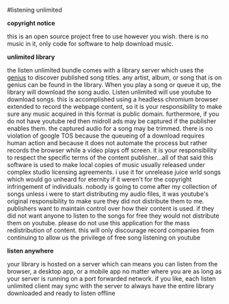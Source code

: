 #listening unlimited

**copyright notice**

this is an open source project free to use however you wish. there is no music in it, only code for software to help download music.

**unlimited library**

the listen unlimited bundle comes with a library server which uses the [genius](https://genius.com/) to discover published song titles. any artist, album, or song that is on genius can be found in the library. When you play a song or queue it up, the library will download the song audio. Listen unlimited will use youtube to download songs. this is accomplished using a headless chromium browser extended to record the webpage content, so it is your responsibility to make sure any music acquired in this format is public domain. furthermore, if you do not have youtube red then midroll ads may be captured if the publisher enables them. the captured audio for a song may be trimmed. there is no violation of google TOS because the queueing of a download requires human action and because it does not automate the process but rather records the browser while a video plays off screen. it is your responsibility to respect the specific terms of the content publisher...all of that said this software is used to make local copies of music usually released under complex studio licensing agreements. i use it for unrelease juice wrld songs which would go unheard for eternity if it weren't for the copyright infringement of individuals. nobody is going to come after my collection of songs unless i were to start distributing my audio files, it was youtube's original responsibility to make sure they did not distribute them to me. publishers want to maintain control over how their content is used. if they did not want anyone to listen to the songs for free they would not distribute them on youtube. please do not use this application for the mass redistribution of content. this will only discourage record companies from continuing to allow us the privilege of free song listening on youtube

**listen anywhere**

your library is hosted on a server which can means you can listen from the browser, a desktop app, or a mobile app no matter where you are as long as your server is running on a port forwarded network. if you like, each listen unlimited client may sync with the server to always have the entire library downloaded and ready to listen offline